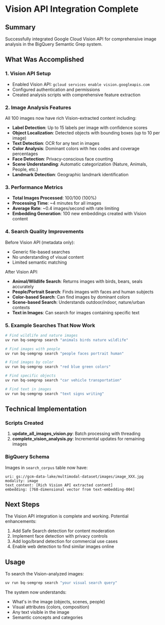 # Vision API Integration Complete

## Summary

Successfully integrated Google Cloud Vision API for comprehensive image analysis in the BigQuery Semantic Grep system.

## What Was Accomplished

### 1. Vision API Setup
- Enabled Vision API: `gcloud services enable vision.googleapis.com`
- Configured authentication and permissions
- Created analysis scripts with comprehensive feature extraction

### 2. Image Analysis Features
All 100 images now have rich Vision-extracted content including:
- **Label Detection**: Up to 15 labels per image with confidence scores
- **Object Localization**: Detected objects with bounding boxes (up to 10 per image)
- **Text Detection**: OCR for any text in images
- **Color Analysis**: Dominant colors with hex codes and coverage percentages
- **Face Detection**: Privacy-conscious face counting
- **Scene Understanding**: Automatic categorization (Nature, Animals, People, etc.)
- **Landmark Detection**: Geographic landmark identification

### 3. Performance Metrics
- **Total Images Processed**: 100/100 (100%)
- **Processing Time**: ~4 minutes for all images
- **Average Rate**: ~0.4 images/second with rate limiting
- **Embedding Generation**: 100 new embeddings created with Vision content

### 4. Search Quality Improvements

Before Vision API (metadata only):
- Generic file-based searches
- No understanding of visual content
- Limited semantic matching

After Vision API:
- **Animal/Wildlife Search**: Returns images with birds, bears, seals accurately
- **People/Portrait Search**: Finds images with faces and human subjects
- **Color-based Search**: Can find images by dominant colors
- **Scene-based Search**: Understands outdoor/indoor, nature/urban contexts
- **Text in Images**: Can search for images containing specific text

### 5. Example Searches That Now Work

```bash
# Find wildlife and nature images
uv run bq-semgrep search "animals birds nature wildlife"

# Find images with people
uv run bq-semgrep search "people faces portrait human"

# Find images by color
uv run bq-semgrep search "red blue green colors"

# Find specific objects
uv run bq-semgrep search "car vehicle transportation"

# Find text in images
uv run bq-semgrep search "text signs writing"
```

## Technical Implementation

### Scripts Created
1. **update_all_images_vision.py**: Batch processing with threading
2. **complete_vision_analysis.py**: Incremental updates for remaining images

### BigQuery Schema
Images in `search_corpus` table now have:
```
uri: gs://gcm-data-lake/multimodal-dataset/images/image_XXX.jpg
modality: image
text_content: [Rich Vision API extracted content]
embedding: [768-dimensional vector from text-embedding-004]
```

## Next Steps

The Vision API integration is complete and working. Potential enhancements:
1. Add Safe Search detection for content moderation
2. Implement face detection with privacy controls
3. Add logo/brand detection for commercial use cases
4. Enable web detection to find similar images online

## Usage

To search the Vision-analyzed images:
```bash
uv run bq-semgrep search "your visual search query"
```

The system now understands:
- What's in the image (objects, scenes, people)
- Visual attributes (colors, composition)
- Any text visible in the image
- Semantic concepts and categories